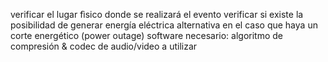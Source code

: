 verificar el lugar fìsico donde se realizará el evento
verificar si existe la posibilidad de generar energía eléctrica alternativa en el caso que haya un corte energético (power outage)
software necesario: 
algoritmo de compresión & codec de audio/video a utilizar
